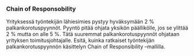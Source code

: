 ### Chain of Responsobility
Yrityksessä työntekijän lähiesimies pystyy hyväksymään  2 % palkankorotuspyynnöt. Pyyntö pitää ohjata yksikön päällikölle, jos se ylittää 2 % mutta on alle 5 %. Tätä suuremmat palkankorotuspyynnöt ohjataan yrityksen toimitusjohtajalle. Esitä, kuinka ratkaiset työntekijän palkankorotuspyynnön käsittelyn Chain of Responsibility –mallilla.